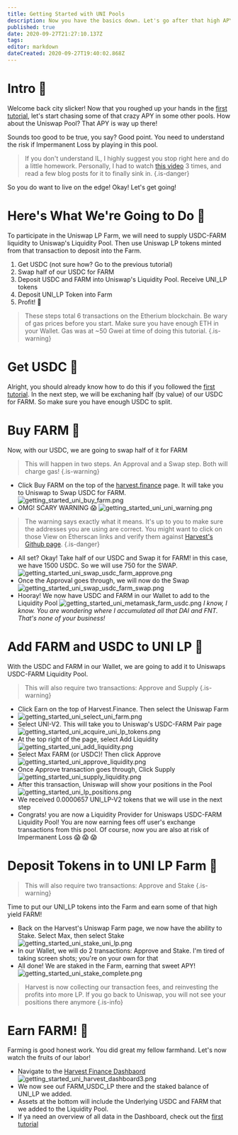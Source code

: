 ```yaml
---
title: Getting Started with UNI Pools
description: Now you have the basics down. Let's go after that high APY in the UNI Pool!
published: true
date: 2020-09-27T21:27:10.137Z
tags: 
editor: markdown
dateCreated: 2020-09-27T19:40:02.868Z
---
```


# Intro :corn:
Welcome back city slicker! Now that you roughed up your hands in the [first tutorial](/en/getting-started), let's start chasing some of that crazy APY in some other pools. How about the Uniswap Pool? That APY is way up there!

Sounds too good to be true, you say? Good point. You need to understand the risk if Impermanent Loss by playing in this pool.

> If you don't understand IL, I highly suggest you stop right here and do a little homework. Personally, I had to watch [this video](https://www.youtube.com/watch?v=8XJ1MSTEuU0) 3 times, and read a few blog posts for it to finally sink in.
{.is-danger}

So you do want to live on the edge! Okay! Let's get going!
# Here's What We're Going to Do :tractor:
To participate in the Uniswap LP Farm, we will need to supply USDC-FARM liquidity to Uniswap's Liquidity Pool. Then use Uniswap LP tokens minted from that transaction to deposit into the Farm.
1. Get USDC (not sure how? Go to the previous tutorial)
1. Swap half of our USDC for FARM
1. Deposit USDC and FARM into Uniswap's Liquidity Pool. Receive UNI_LP tokens
1. Deposit UNI_LP Token into Farm
1. Profit! :bread:
> These steps total 6 transactions on the Etherium blockchain. Be wary of gas prices before you start. Make sure you have enough ETH in your Wallet. Gas was at ~50 Gwei at time of doing this tutorial.
{.is-warning}

# Get USDC :watermelon:
Alright, you should already know how to do this if you followed the [first tutorial](/en/getting-started). 
In the next step, we will be exchaning half (by value) of our USDC for FARM. So make sure you have enough USDC to split.
# Buy FARM :strawberry:
Now, with our USDC, we are going to swap half of it for FARM
>  This will happen in two steps. An Approval and a Swap step. Both will charge gas!
{.is-warning}
- Click Buy FARM on the top of the [harvest.finance](https://harvest.finance) page. It will take you to Uniswap to Swap USDC for FARM.
![getting_started_uni_buy_farm.png](/getting_started_uni_buy_farm.png)
- OMG! SCARY WARNING :scream:
![getting_started_uni_uni_warning.png](/getting_started_uni_uni_warning.png)
> The warning says exactly what it means. It's up to you to make sure the addresses you are using are correct. You might want to click on those View on Etherscan links and verify them against [Harvest's Github page](https://github.com/harvest-finance/harvest).
{.is-danger}
- All set? Okay! Take half of our USDC and Swap it for FARM! in this case, we have 1500 USDC. So we will use 750 for the SWAP.![getting_started_uni_swap_usdc_farm_approve.png](/getting_started_uni_swap_usdc_farm_approve.png)
- Once the Approval goes through, we will now do the Swap![getting_started_uni_swap_usdc_farm_swap.png](/getting_started_uni_swap_usdc_farm_swap.png)
- Hooray! We now have USDC and FARM in our Wallet to add to the Liquidity Pool
![getting_started_uni_metamask_farm_usdc.png](/getting_started_uni_metamask_farm_usdc.png)
*I know, I know. You are wondering where I accumulated all that DAI and FNT. That's none of your business!*
# Add FARM and USDC to UNI LP :apple:
With the USDC and FARM in our Wallet, we are going to add it to Uniswaps USDC-FARM Liquidity Pool.
> This will also require two transactions: Approve and Supply
{.is-warning}
- Click Earn on the top of Harvest.Finance. Then select the Uniswap Farm
- ![getting_started_uni_select_uni_farm.png](/getting_started_uni_select_uni_farm.png)
- Select UNI-V2. This will take you to Uniswap's USDC-FARM Pair page
![getting_started_uni_acquire_uni_lp_tokens.png](/getting_started_images/getting_started_uni_acquire_uni_lp_tokens.png)
- At the top right of the page, select Add Liquidity
![getting_started_uni_add_liquidity.png](/getting_started_images/getting_started_uni_add_liquidity.png)
- Select Max FARM (or USDC)! Then click Approve
![getting_started_uni_approve_liquidity.png](/getting_started_images/getting_started_uni_approve_liquidity.png)
- Once Approve transaction goes through, Click Supply
![getting_started_uni_supply_liquidity.png](/getting_started_images/getting_started_uni_supply_liquidity.png)
- After this transaction, Uniswap will show your positions in the Pool
![getting_started_uni_lp_positions.png](/getting_started_images/getting_started_uni_lp_positions.png)
- We received 0.0000657 UNI_LP-V2 tokens that we will use in the next step
- Congrats! you are now a Liquidity Provider for Uniswaps USDC-FARM Liquidity Pool! You are now earning fees off user's exchange transactions from this pool. Of course, now you are also at risk of Impermanent Loss :scream: :scream: :scream:
# Deposit Tokens in to UNI LP Farm :seedling:
> This will also require two transactions: Approve and Stake
{.is-warning}

Time to put our UNI_LP tokens into the Farm and earn some of that high yield FARM!
- Back on the Harvest's Uniswap Farm page, we now have the ability to Stake. Select Max, then select Stake
![getting_started_uni_stake_uni_lp.png](/getting_started_images/getting_started_uni_stake_uni_lp.png)
- In our Wallet, we will do 2 transactions: Approve and Stake. I'm tired of taking screen shots; you're on your own for that
- All done! We are staked in the Farm, earning that sweet APY!
![getting_started_uni_stake_complete.png](/getting_started_images/getting_started_uni_stake_complete.png)
> Harvest is now collecting our transaction fees, and reinvesting the profits into more LP. If you go back to Uniswap, you will not see your positions there anymore 
{.is-info}
# Earn FARM! :bread:
Farming is good honest work. You did great my fellow farmhand. Let's now watch the fruits of our labor!
- Navigate to the [Harvest Finance Dashbaord](https://harvestfi.github.io/dashboard/)
![getting_started_uni_harvest_dashboard3.png](/getting_started_images/getting_started_uni_harvest_dashboard3.png)
- We now see ouf FARM_USDC_LP there and the staked balance of UNI_LP we added.
- Assets at the bottom will include the Underlying USDC and FARM that we added to the Liquidity Pool.
- If ya need an overview of all data in the Dashboard, check out the [first tutorial](/en/getting-started#watch-your-bounty-grow)

